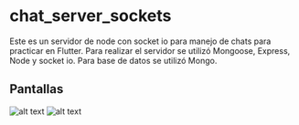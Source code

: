 # chat_server_sockets
Este es un servidor de node con socket io para manejo de chats para practicar en Flutter.
Para realizar el servidor se utilizó Mongoose, Express, Node y socket io. Para base de datos se utilizó Mongo.

## Pantallas


![alt text](https://raw.githubusercontent.com/KitanoR/chat_flutter/master/assets/chat.gif)
![alt text](https://raw.githubusercontent.com/KitanoR/chat_flutter/master/assets/chat2.gif)
